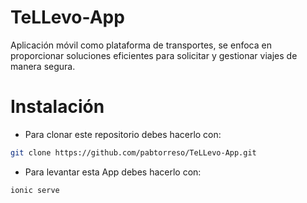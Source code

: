 # TeLLevo-App
Aplicación móvil como plataforma de transportes, se enfoca en proporcionar soluciones eficientes para solicitar y gestionar viajes de manera segura.

# Instalación
- Para clonar este repositorio debes hacerlo con:
```bash
git clone https://github.com/pabtorreso/TeLLevo-App.git
```
- Para levantar esta App debes hacerlo con:
```bash
ionic serve
```
